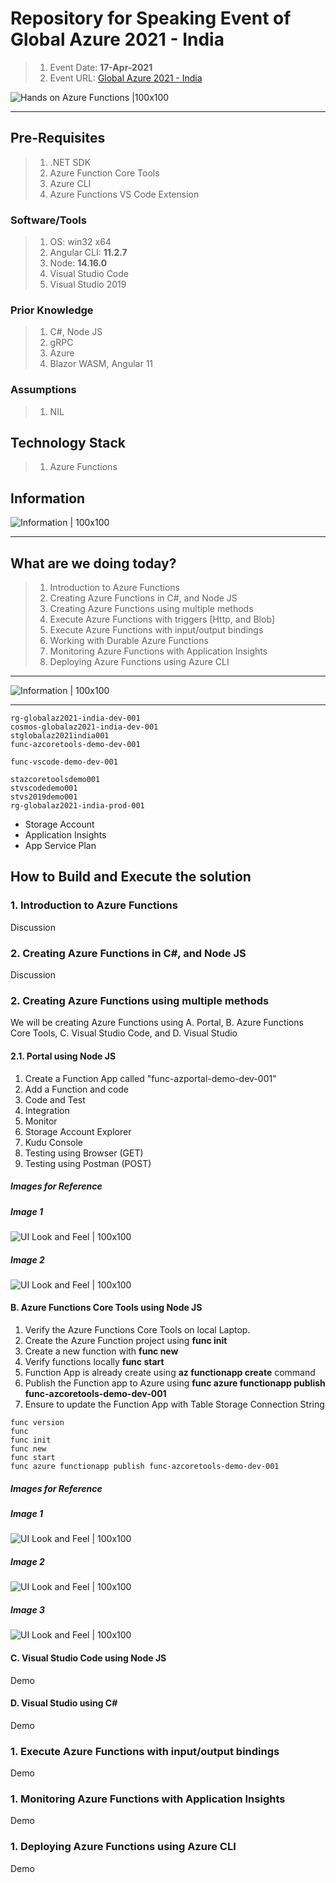 # Repository for Speaking Event of Global Azure 2021 - India 

> 1. Event Date: **17-Apr-2021**
> 1. Event URL: [Global Azure 2021 - India](https://gab2021.azurewebsites.net/)

![Hands on Azure Functions |100x100](./Documentation/Images/ViswanathaSwamyPK.PNG)

----------------------------------------------------------------------------------------------------------------

## Pre-Requisites
> 1. .NET SDK
> 1. Azure Function Core Tools
> 1. Azure CLI
> 1. Azure Functions VS Code Extension

### Software/Tools
> 1. OS: win32 x64
> 1. Angular CLI: **11.2.7**
> 1. Node: **14.16.0**
> 1. Visual Studio Code
> 1. Visual Studio 2019

### Prior Knowledge
> 1. C#, Node JS
> 1. gRPC
> 1. Azure
> 1. Blazor WASM, Angular 11

### Assumptions
> 1. NIL

## Technology Stack
> 1. Azure Functions

## Information
![Information | 100x100](./Documentation/Images/Information.PNG)

----------------------------------------------------------------------------------------------------------------

## What are we doing today?
> 1. Introduction to Azure Functions
> 1. Creating Azure Functions in C#, and Node JS
> 1. Creating Azure Functions using multiple methods
> 1. Execute Azure Functions with triggers [Http, and Blob]
> 1. Execute Azure Functions with input/output bindings
> 1. Working with Durable Azure Functions
> 1. Monitoring Azure Functions with Application Insights
> 1. Deploying Azure Functions using Azure CLI
----------------------------------------------------------------------------------------------------------------

![Information | 100x100](./Documentation/Images/SeatBelt.PNG)

----------------------------------------------------------------------------------------------------------------

```
rg-globalaz2021-india-dev-001
cosmos-globalaz2021-india-dev-001
stglobalaz2021india001
func-azcoretools-demo-dev-001

func-vscode-demo-dev-001

stazcoretoolsdemo001
stvscodedemo001
stvs2019demo001
rg-globalaz2021-india-prod-001
```
- Storage Account
- Application Insights
- App Service Plan

## How to Build and Execute the solution

### **1. Introduction to Azure Functions**
Discussion

### **2. Creating Azure Functions in C#, and Node JS**
Discussion

### **2. Creating Azure Functions using multiple methods**
We will be creating Azure Functions using A. Portal, B. Azure Functions Core Tools, C. Visual Studio Code, and D. Visual Studio

#### **2.1. Portal using Node JS**
1. Create a Function App called "func-azportal-demo-dev-001"
1. Add a Function and code
1. Code and Test
1. Integration
1. Monitor
1. Storage Account Explorer
1. Kudu Console
1. Testing using Browser (GET)
1. Testing using Postman (POST)

##### **Images for Reference**
##### **Image 1**
![UI Look and Feel | 100x100](./Documentation/Images/ArrayOperations_Status400.PNG)

##### **Image 2**
![UI Look and Feel | 100x100](./Documentation/Images/ArrayOperations_Status200.PNG)

#### **B. Azure Functions Core Tools using Node JS**

1. Verify the Azure Functions Core Tools on local Laptop.
1. Create the Azure Function project using **func init**
1. Create a new function with **func new**
1. Verify functions locally **func start**
1. Function App is already create using **az functionapp create** command
1. Publish the Function app to Azure using **func azure functionapp publish func-azcoretools-demo-dev-001**
1. Ensure to update the Function App with Table Storage Connection String

```
func version
func
func init
func new
func start
func azure functionapp publish func-azcoretools-demo-dev-001
```

##### **Images for Reference**

##### **Image 1**
![UI Look and Feel | 100x100](./Documentation/Images/Github-Func-WebHook-Img1.PNG)

##### **Image 2**
![UI Look and Feel | 100x100](./Documentation/Images/Github-Func-WebHook-Img2.PNG)

##### **Image 3**
![UI Look and Feel | 100x100](./Documentation/Images/Github-Func-WebHook-Img3.PNG)

#### **C. Visual Studio Code using Node JS**
Demo

#### **D. Visual Studio using C#**
Demo

### **1. Execute Azure Functions with input/output bindings**
Demo

### **1. Monitoring Azure Functions with Application Insights**
Demo

### **1. Deploying Azure Functions using Azure CLI**
Demo
